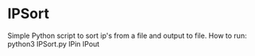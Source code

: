 # IPSort
Simple Python script to sort ip's from a file and output to file.
How to run:
python3 IPSort.py IPin IPout
